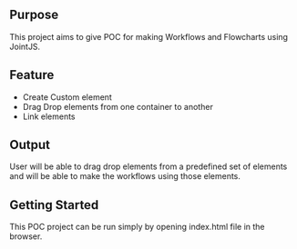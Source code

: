 ## Purpose
This project aims to give POC for making Workflows and Flowcharts using JointJS.


## Feature
 - Create Custom element
 - Drag Drop elements from one container to another
 - Link elements


## Output
User will be able to drag drop elements from a predefined set of elements and will be able to make the workflows using those elements.


## Getting Started
This POC project can be run simply by opening index.html file in the browser.
